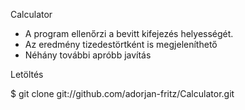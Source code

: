 Calculator

- A program ellenőrzi a bevitt kifejezés helyességét.
- Az eredmény tizedestörtként is megjeleníthető
- Néhány további apróbb javítás

Letöltés

$ git clone git://github.com/adorjan-fritz/Calculator.git

